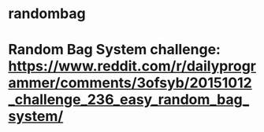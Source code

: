# randombag
# Random Bag System challenge: https://www.reddit.com/r/dailyprogrammer/comments/3ofsyb/20151012_challenge_236_easy_random_bag_system/
